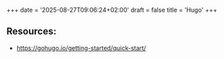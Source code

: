 +++
date = '2025-08-27T09:06:24+02:00'
draft = false
title = 'Hugo'
+++

## Resources:
- https://gohugo.io/getting-started/quick-start/
